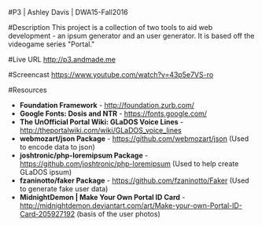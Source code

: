 #P3 | Ashley Davis | DWA15-Fall2016

#Description
This project is a collection of two tools to aid web development - an ipsum generator and an user generator. It is based off the videogame series "Portal."


#Live URL
<http://p3.andmade.me>

#Screencast
<https://www.youtube.com/watch?v=43p5e7VS-ro> 

#Resources
+ **Foundation Framework** - <http://foundation.zurb.com/>
+ **Google Fonts: Dosis and NTR** - <https://fonts.google.com/>
+ **The UnOfficial Portal Wiki: GLaDOS Voice Lines** - <http://theportalwiki.com/wiki/GLaDOS_voice_lines>
+ **webmozart/json Package** - <https://github.com/webmozart/json> (Used to encode data to json)
+ **joshtronic/php-loremipsum Package** - <https://github.com/joshtronic/php-loremipsum> (Used to help create GLaDOS ipsum)
+ **fzaninotto/faker Package** - <https://github.com/fzaninotto/Faker> (Used to generate fake user data)
+ **MidnightDemon | Make Your Own Portal ID Card** - <http://midnightdemon.deviantart.com/art/Make-your-own-Portal-ID-Card-205927192> (basis of the user photos)